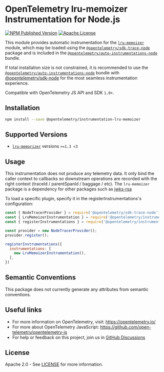 # OpenTelemetry lru-memoizer Instrumentation for Node.js

[![NPM Published Version][npm-img]][npm-url]
[![Apache License][license-image]][license-image]

This module provides automatic instrumentation for the [`lru-memoizer`](https://github.com/jfromaniello/lru-memoizer) module, which may be loaded using the [`@opentelemetry/sdk-trace-node`](https://github.com/open-telemetry/opentelemetry-js/tree/main/packages/opentelemetry-sdk-trace-node) package and is included in the [`@opentelemetry/auto-instrumentations-node`](https://www.npmjs.com/package/@opentelemetry/auto-instrumentations-node) bundle.

If total installation size is not constrained, it is recommended to use the [`@opentelemetry/auto-instrumentations-node`](https://www.npmjs.com/package/@opentelemetry/auto-instrumentations-node) bundle with [@opentelemetry/sdk-node](`https://www.npmjs.com/package/@opentelemetry/sdk-node`) for the most seamless instrumentation experience.

Compatible with OpenTelemetry JS API and SDK `1.0+`.

## Installation

```bash
npm install --save @opentelemetry/instrumentation-lru-memoizer
```

## Supported Versions

- [`lru-memorizer`](https://github.com/jfromaniello/lru-memoizer) versions `>=1.3 <3`

## Usage

This instrumentation does not produce any telemetry data. It only bind the caller context to callbacks so downstream operations are recorded with the right context (traceId / parentSpanId / baggage / etc). The `lru-memoizer` package is a dependency for other packages such as [jwks-rsa](https://www.npmjs.com/package/jwks-rsa)

To load a specific plugin, specify it in the registerInstrumentations's configuration:

```js
const { NodeTracerProvider } = require('@opentelemetry/sdk-trace-node');
const { LruMemoizerInstrumentation } = require('@opentelemetry/instrumentation-lru-memoizer');
const { registerInstrumentations } = require('@opentelemetry/instrumentation');

const provider = new NodeTracerProvider();
provider.register();

registerInstrumentations({
  instrumentations: [
    new LruMemoizerInstrumentation(),
  ],
})
```

## Semantic Conventions

This package does not currently generate any attributes from semantic conventions.

## Useful links

- For more information on OpenTelemetry, visit: <https://opentelemetry.io/>
- For more about OpenTelemetry JavaScript: <https://github.com/open-telemetry/opentelemetry-js>
- For help or feedback on this project, join us in [GitHub Discussions][discussions-url]

## License

Apache 2.0 - See [LICENSE][license-url] for more information.

[discussions-url]: https://github.com/open-telemetry/opentelemetry-js/discussions
[license-url]: https://github.com/open-telemetry/opentelemetry-js-contrib/blob/main/LICENSE
[license-image]: https://img.shields.io/badge/license-Apache_2.0-green.svg?style=flat
[npm-url]: https://www.npmjs.com/package/@opentelemetry/instrumentation-lru-memoizer
[npm-img]: https://badge.fury.io/js/%40opentelemetry%2Finstrumentation-lru-memoizer.svg
